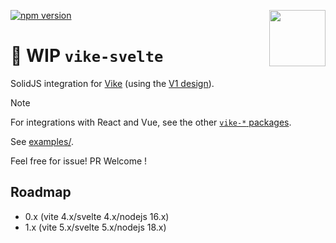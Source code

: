 [<img src="https://vike.dev/vike-readme.svg" align="right" height="90">](https://vike.dev)
[![npm version](https://img.shields.io/npm/v/vike-svelte)](https://www.npmjs.com/package/vike-svelte)

# 🚧 WIP `vike-svelte`

SolidJS integration for [Vike](https://github.com/vikejs/vike) (using the [V1 design](https://vike.dev/migration/v1-design)).

> [!NOTE]  
> For integrations with React and Vue, see the other [`vike-*` packages](https://vike.dev/vike-packages).

See [examples/](https://github.com/vikejs/vike-svelte/tree/main/examples).

Feel free for issue! PR Welcome !

## Roadmap

- 0.x (vite 4.x/svelte 4.x/nodejs 16.x)
- 1.x (vite 5.x/svelte 5.x/nodejs 18.x)
